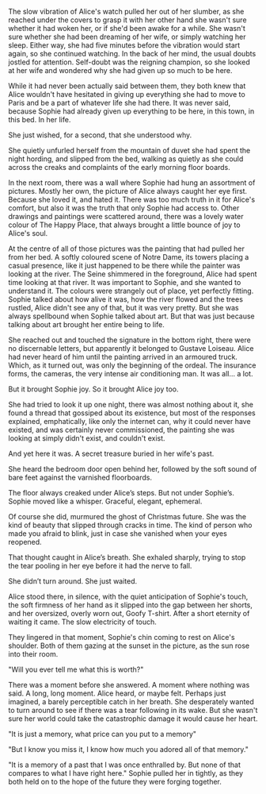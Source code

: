 The slow vibration of Alice's watch pulled her out of her slumber, as she reached under the covers to grasp it with her other hand she wasn't sure whether it had woken her, or if she'd been awake for a while. She wasn't sure whether she had been dreaming of her wife, or simply watching her sleep. Either way, she had five minutes before the vibration would start again, so she continued watching. In the back of her mind, the usual doubts jostled for attention. Self-doubt was the reigning champion, so she looked at her wife and wondered why she had given up so much to be here. 

While it had never been actually said between them, they both knew that Alice wouldn't have hesitated in giving up everything she had to move to Paris and be a part of whatever life she had there. It was never said, because Sophie had already given up everything to be here, in this town, in this bed. In her life. 

She just wished, for a second, that she understood why. 

She quietly unfurled herself from the mountain of duvet she had spent the night hording, and slipped from the bed, walking as quietly as she could across the creaks and complaints of the early morning floor boards. 

In the next room, there was a wall where Sophie had hung an assortment of pictures. Mostly her own, the picture of Alice always caught her eye first. Because she loved it, and hated it. There was too much truth in it for Alice's comfort, but also it was the truth that only Sophie had access to. Other drawings and paintings were scattered around, there was a lovely water colour of The Happy Place, that always brought a little bounce of joy to Alice's soul. 

 At the centre of all of those pictures was the painting that had pulled her from her bed. A softly coloured scene of Notre Dame, its towers placing a casual presence, like it just happened to be there while the painter was looking at the river. The Seine shimmered in the foreground, Alice had spent time looking at that river. It was important to Sophie, and she wanted to understand it. The colours were strangely out of place, yet perfectly fitting. Sophie talked about how alive it was, how the river flowed and the trees rustled, Alice didn't see any of that, but it was very pretty. But she was always spellbound when Sophie talked about art. But that was just because talking about art brought her entire being to life. 

She reached out and touched the signature in the bottom right, there were no discernable letters, but apparently it belonged to Gustave Loiseau. Alice had never heard of him until the painting arrived in an armoured truck. Which, as it turned out, was only the beginning of the ordeal. The insurance forms, the cameras, the very intense air conditioning man. It was all… a lot.

But it brought Sophie joy. So it brought Alice joy too.

She had tried to look it up one night, there was almost nothing about it, she found a thread that gossiped about its existence, but most of the responses explained, emphatically, like only the internet can, why it could never have existed, and was certainly never commissioned, the painting she was looking at simply didn't exist, and couldn't exist. 

And yet here it was. A secret treasure buried in her wife's past. 

She heard the bedroom door open behind her, followed by the soft sound of bare feet against the varnished floorboards.

The floor always creaked under Alice’s steps. But not under Sophie’s. Sophie moved like a whisper. 
Graceful, elegant, ephemeral.

Of course she did, murmured the ghost of Christmas future. She was the kind of beauty that slipped through cracks in time. The kind of person who made you afraid to blink, just in case she vanished when your eyes reopened.

That thought caught in Alice’s breath. She exhaled sharply, trying to stop the tear pooling in her eye before it had the nerve to fall.

She didn’t turn around. She just waited.

Alice stood there, in silence, with the quiet anticipation of Sophie's touch, the soft firmness of her hand as it slipped into the gap between her shorts, and her oversized, overly worn out, Goofy T-shirt. After a short eternity of waiting it came. The slow electricity of touch. 

They lingered in that moment, Sophie's chin coming to rest on Alice's shoulder. Both of them gazing at the sunset in the picture, as the sun rose into their room. 

"Will you ever tell me what this is worth?" 

There was a moment before she answered. A moment where nothing was said. A long, long moment. Alice heard, or maybe felt. Perhaps just imagined, a barely perceptible catch in her breath. She desperately wanted to turn around to see if there was a tear following in its wake. But she wasn't sure her world could take the catastrophic damage it would cause her heart. 

"It is just a memory, what price can you put to a memory"

"But I know you miss it, I know how much you adored all of that memory."

"It is a memory of a past that I was once enthralled by. But none of that compares to what I have right here." Sophie pulled her in tightly, as they both held on to the hope of the future they were forging together. 